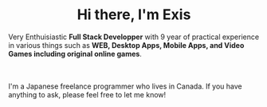 <h1 align="center">Hi there, I'm Exis</h1>
Very Enthuisiastic <b>Full Stack Developper</b> with 9 year of practical experience in various things such as <b>WEB, Desktop Apps, Mobile Apps, and Video Games including original online games</b>.
<br><br><br>



I'm a Japanese freelance programmer who lives in Canada.
If you have anything to ask, please feel free to let me know!
